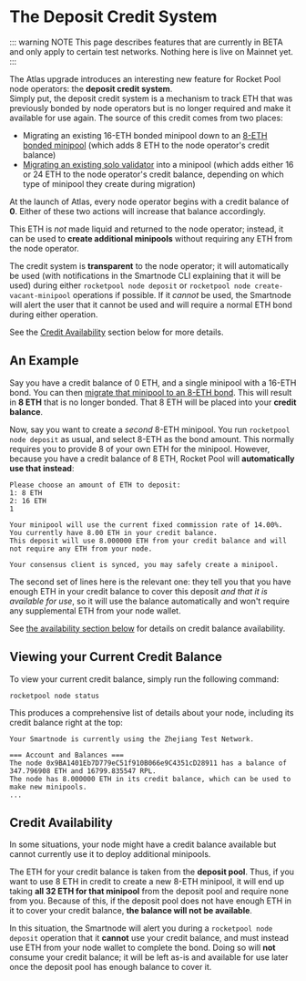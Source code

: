 # The Deposit Credit System

::: warning NOTE
This page describes features that are currently in BETA and only apply to certain test networks.
Nothing here is live on Mainnet yet.
:::

The Atlas upgrade introduces an interesting new feature for Rocket Pool node operators: the **deposit credit system**.  
Simply put, the deposit credit system is a mechanism to track ETH that was previously bonded by node operators but is no longer required and make it available for use again.
The source of this credit comes from two places:
- Migrating an existing 16-ETH bonded minipool down to an [8-ETH bonded minipool](./lebs.md) (which adds 8 ETH to the node operator's credit balance)
- [Migrating an existing solo validator](./solo-staker-migration.md) into a minipool (which adds either 16 or 24 ETH to the node operator's credit balance, depending on which type of minipool they create during migration)

At the launch of Atlas, every node operator begins with a credit balance of **0**.
Either of these two actions will increase that balance accordingly.

This ETH is *not* made liquid and returned to the node operator; instead, it can be used to **create additional minipools** without requiring any ETH from the node operator.

The credit system is **transparent** to the node operator; it will automatically be used (with notifications in the Smartnode CLI explaining that it will be used) during either `rocketpool node deposit` or `rocketpool node create-vacant-minipool` operations if possible.
If it *cannot* be used, the Smartnode will alert the user that it cannot be used and will require a normal ETH bond during either operation.

See the [Credit Availability](#credit-availability) section below for more details.


## An Example

Say you have a credit balance of 0 ETH, and a single minipool with a 16-ETH bond.
You can then [migrate that minipool to an 8-ETH bond](./lebs.md#migrating-16-eth-minipools-to-8-eth).
This will result in **8 ETH** that is no longer bonded.
That 8 ETH will be placed into your **credit balance**.

Now, say you want to create a *second* 8-ETH minipool.
You run `rocketpool node deposit` as usual, and select 8-ETH as the bond amount.
This normally requires you to provide 8 of your own ETH for the minipool.
However, because you have a credit balance of 8 ETH, Rocket Pool will **automatically use that instead**:

```
Please choose an amount of ETH to deposit:
1: 8 ETH
2: 16 ETH
1

Your minipool will use the current fixed commission rate of 14.00%.
You currently have 8.00 ETH in your credit balance.
This deposit will use 8.000000 ETH from your credit balance and will not require any ETH from your node.

Your consensus client is synced, you may safely create a minipool.
```

The second set of lines here is the relevant one: they tell you that you have enough ETH in your credit balance to cover this deposit *and that it is available for use*, so it will use the balance automatically and won't require any supplemental ETH from your node wallet.

See [the availability section below](#credit-availability) for details on credit balance availability.


## Viewing your Current Credit Balance

To view your current credit balance, simply run the following command:

```
rocketpool node status
```

This produces a comprehensive list of details about your node, including its credit balance right at the top:


```
Your Smartnode is currently using the Zhejiang Test Network.

=== Account and Balances ===
The node 0x9BA1401Eb7D779eC51f910B066e9C4351cD28911 has a balance of 347.796908 ETH and 16799.835547 RPL.
The node has 8.000000 ETH in its credit balance, which can be used to make new minipools.
...
```


## Credit Availability

In some situations, your node might have a credit balance available but cannot currently use it to deploy additional minipools.

The ETH for your credit balance is taken from the **deposit pool**.
Thus, if you want to use 8 ETH in credit to create a new 8-ETH minipool, it will end up taking **all 32 ETH for that minipool** from the deposit pool and require none from you.
Because of this, if the deposit pool does not have enough ETH in it to cover your credit balance, **the balance will not be available**.

In this situation, the Smartnode will alert you during a `rocketpool node deposit` operation that it **cannot** use your credit balance, and must instead use ETH from your node wallet to complete the bond.
Doing so will **not** consume your credit balance; it will be left as-is and available for use later once the deposit pool has enough balance to cover it.
